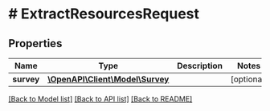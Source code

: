# # ExtractResourcesRequest

## Properties

Name | Type | Description | Notes
------------ | ------------- | ------------- | -------------
**survey** | [**\OpenAPI\Client\Model\Survey**](Survey.md) |  | [optional]

[[Back to Model list]](../../README.md#models) [[Back to API list]](../../README.md#endpoints) [[Back to README]](../../README.md)
